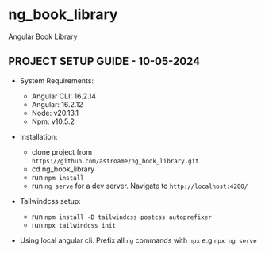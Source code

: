 # ng_book_library
Angular Book Library


## PROJECT SETUP GUIDE - 10-05-2024
* System Requirements:
  - Angular CLI: 16.2.14
  - Angular: 16.2.12
  - Node: v20.13.1
  - Npm: v10.5.2

* Installation:
   - clone project from `https://github.com/astroame/ng_book_library.git`
   - cd ng_book_library
   - run `npm install`
   - run `ng serve` for a dev server. Navigate to `http://localhost:4200/`

* Tailwindcss setup:
   - run `npm install -D tailwindcss postcss autoprefixer` 
   - run `npx tailwindcss init`


* Using local angular cli. Prefix all `ng` commands with `npx` e.g `npx ng serve`
